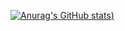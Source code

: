 [![Anurag's GitHub stats](https://github-readme-stats.vercel.app/api?username=3-24&theme=react&count_private=true))](https://github.com/anuraghazra/github-readme-stats)

<!--
**3-24/3-24** is a ✨ _special_ ✨ repository because its `README.md` (this file) appears on your GitHub profile.

Here are some ideas to get you started:

- 🔭 I’m currently working on ...
- 🌱 I’m currently learning ...
- 👯 I’m looking to collaborate on ...
- 🤔 I’m looking for help with ...
- 💬 Ask me about ...
- 📫 How to reach me: ...
- 😄 Pronouns: ...
- ⚡ Fun fact: ...
-->
